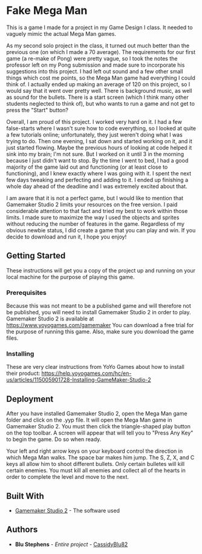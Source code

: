 # Fake Mega Man

This is a game I made for a project in my Game Design I class.  It needed to vaguely mimic the actual Mega Man games.

As my second solo project in the class, it turned out much better than the previous one (on which I made a 70 average).  The requirements for our first game (a re-make of Pong) were pretty vague, so I took the notes the professor left on my Pong submission and made sure to incorporate his suggestions into this project.  I had left out sound and a few other small things which cost me points, so the Mega Man game had everything I could think of.  I actually ended up making an average of 120 on this project, so I would say that it went over pretty well.  There is background music, as well as sound for the bullets.  There is a start screen (which I think many other students neglected to think of), but who wants to run a game and not get to press the "Start" button?

Overall, I am proud of this project.  I worked very hard on it.  I had a few false-starts where I wasn't sure how to code everything, so I looked at quite a few tutorials online; unfortunately, they just weren't doing what I was trying to do.  Then one evening, I sat down and started working on it, and it just started flowing.  Maybe the previous hours of looking at code helped it sink into my brain; I'm not sure.  But I worked on it until 3 in the morning because I just didn't want to stop.  By the time I went to bed, I had a good majority of the game laid out and functioning (or at least close to functioning), and I knew exactly where I was going with it.  I spent the next few days tweaking and perfecting and adding to it.  I ended up finishing a whole day ahead of the deadline and I was extremely excited about that.

I am aware that it is not a perfect game, but I would like to mention that Gamemaker Studio 2 limits your resources on the free version.  I paid considerable attention to that fact and tried my best to work within those limits. I made sure to maximize the way I used the objects and sprites without reducing the number of features in the game.  Regardless of my obvious newbie status, I did create a game that you can play and win.  If you decide to download and run it, I hope you enjoy!

## Getting Started

These instructions will get you a copy of the project up and running on your local machine for the purpose of playing this game.

### Prerequisites

Because this was not meant to be a published game and will therefore not be published, you will need to install Gamemaker Studio 2 in order to play.  Gamemaker Studio 2 is available at https://www.yoyogames.com/gamemaker  You can download a free trial for the purpose of running this game.  Also, make sure you download the game files.

### Installing

These are very clear instructions from YoYo Games about how to install their product:  https://help.yoyogames.com/hc/en-us/articles/115005901728-Installing-GameMaker-Studio-2

## Deployment

After you have installed Gamemaker Studio 2, open the Mega Man game folder and click on the .yyp file.  It will open the Mega Man game in Gamemaker Studio 2. You must then click the triangle-shaped play button on the top toolbar.  A screen will appear that will tell you to "Press Any Key" to begin the game.  Do so when ready.

Your left and right arrow keys on your keyboard control the direction in which Mega Man walks.  The space bar makes him jump.  The S, Z, X, and C keys all allow him to shoot different bullets.  Only certain bulletes will kill certain enemies.  You must kill all enemies and collect all of the hearts in order to complete the level and move to the next.

## Built With

* [Gamemaker Studio 2](https://www.yoyogames.com/gamemaker) - The software used

## Authors

* **Blu Stephens** - *Entire project* - [CassidyBlu82](https://github.com/CassidyBlu82)
